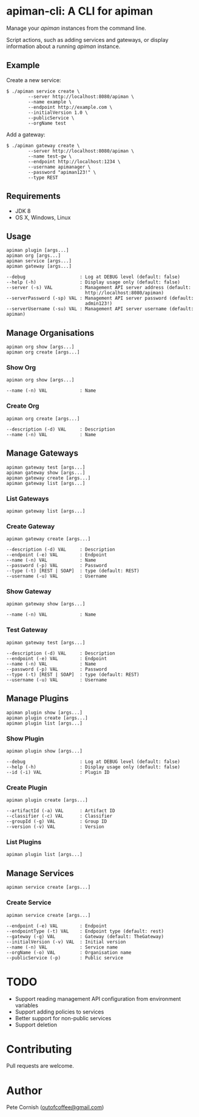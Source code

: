 # apiman-cli: A CLI for apiman

Manage your _apiman_ instances from the command line.

Script actions, such as adding services and gateways, or display information about a running _apiman_ instance.

## Example

Create a new service:

    $ ./apiman service create \
            --server http://localhost:8080/apiman \
            --name example \
            --endpoint http://example.com \
            --initialVersion 1.0 \
            --publicService \
            --orgName test
    
Add a gateway:

    $ ./apiman gateway create \
            --server http://localhost:8080/apiman \
            --name test-gw \
            --endpoint http://localhost:1234 \
            --username apimanager \
            --password "apiman123!" \
            --type REST

## Requirements

* JDK 8
* OS X, Windows, Linux

## Usage

    apiman plugin [args...]
    apiman org [args...]
    apiman service [args...]
    apiman gateway [args...]
    
    --debug                    : Log at DEBUG level (default: false)
    --help (-h)                : Display usage only (default: false)
    --server (-s) VAL          : Management API server address (default:
                                 http://localhost:8080/apiman)
    --serverPassword (-sp) VAL : Management API server password (default:
                                 admin123!)
    --serverUsername (-su) VAL : Management API server username (default: apiman)
                      
## Manage Organisations
   
    apiman org show [args...]
    apiman org create [args...]
    
### Show Org
    
    apiman org show [args...]
    
    --name (-n) VAL            : Name

### Create Org
    
    apiman org create [args...]
    
    --description (-d) VAL     : Description
    --name (-n) VAL            : Name

## Manage Gateways
   
    apiman gateway test [args...]
    apiman gateway show [args...]
    apiman gateway create [args...]
    apiman gateway list [args...]

### List Gateways
    
    apiman gateway list [args...]
    
### Create Gateway
    
    apiman gateway create [args...]
    
    --description (-d) VAL     : Description
    --endpoint (-e) VAL        : Endpoint
    --name (-n) VAL            : Name
    --password (-p) VAL        : Password
    --type (-t) [REST | SOAP]  : type (default: REST)
    --username (-u) VAL        : Username

### Show Gateway
    
    apiman gateway show [args...]
    
    --name (-n) VAL            : Name

### Test Gateway
    
    apiman gateway test [args...]
    
    --description (-d) VAL     : Description
    --endpoint (-e) VAL        : Endpoint
    --name (-n) VAL            : Name
    --password (-p) VAL        : Password
    --type (-t) [REST | SOAP]  : type (default: REST)
    --username (-u) VAL        : Username

## Manage Plugins
   
    apiman plugin show [args...]
    apiman plugin create [args...]
    apiman plugin list [args...]

### Show Plugin
   
    apiman plugin show [args...]
   
    --debug                    : Log at DEBUG level (default: false)
    --help (-h)                : Display usage only (default: false)
    --id (-i) VAL              : Plugin ID

### Create Plugin
    
    apiman plugin create [args...]
    
    --artifactId (-a) VAL      : Artifact ID
    --classifier (-c) VAL      : Classifier
    --groupId (-g) VAL         : Group ID
    --version (-v) VAL         : Version

### List Plugins
    
    apiman plugin list [args...]
      
## Manage Services
   
    apiman service create [args...]

### Create Service
    
    apiman service create [args...]
    
    --endpoint (-e) VAL        : Endpoint
    --endpointType (-t) VAL    : Endpoint type (default: rest)
    --gateway (-g) VAL         : Gateway (default: TheGateway)
    --initialVersion (-v) VAL  : Initial version
    --name (-n) VAL            : Service name
    --orgName (-o) VAL         : Organisation name
    --publicService (-p)       : Public service
     
# TODO

* Support reading management API configuration from environment variables
* Support adding policies to services
* Better support for non-public services
* Support deletion

# Contributing

Pull requests are welcome.

# Author

Pete Cornish (outofcoffee@gmail.com)
